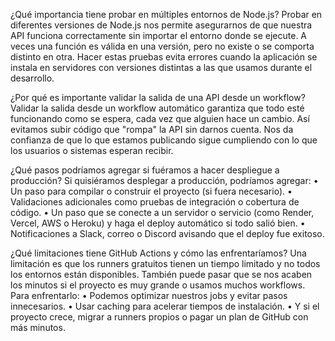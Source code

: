 ¿Qué importancia tiene probar en múltiples entornos de Node.js?
Probar en diferentes versiones de Node.js nos permite asegurarnos de que nuestra API funciona correctamente sin importar el entorno donde se ejecute. A veces una función es válida en una versión, pero no existe o se comporta distinto en otra. Hacer estas pruebas evita errores cuando la aplicación se instala en servidores con versiones distintas a las que usamos durante el desarrollo.


¿Por qué es importante validar la salida de una API desde un workflow?
Validar la salida desde un workflow automático garantiza que todo esté funcionando como se espera, cada vez que alguien hace un cambio. Así evitamos subir código que "rompa" la API sin darnos cuenta. Nos da confianza de que lo que estamos publicando sigue cumpliendo con lo que los usuarios o sistemas esperan recibir.


¿Qué pasos podríamos agregar si fuéramos a hacer despliegue a producción?
Si quisiéramos desplegar a producción, podríamos agregar:
	• Un paso para compilar o construir el proyecto (si fuera necesario).
	• Validaciones adicionales como pruebas de integración o cobertura de código.
	• Un paso que se conecte a un servidor o servicio (como Render, Vercel, AWS o Heroku) y haga el deploy automático si todo salió bien.
	• Notificaciones a Slack, correo o Discord avisando que el deploy fue exitoso.


¿Qué limitaciones tiene GitHub Actions y cómo las enfrentaríamos?
Una limitación es que los runners gratuitos tienen un tiempo limitado y no todos los entornos están disponibles. También puede pasar que se nos acaben los minutos si el proyecto es muy grande o usamos muchos workflows.
Para enfrentarlo:
	• Podemos optimizar nuestros jobs y evitar pasos innecesarios.
	• Usar caching para acelerar tiempos de instalación.
	• Y si el proyecto crece, migrar a runners propios o pagar un plan de GitHub con más minutos.
